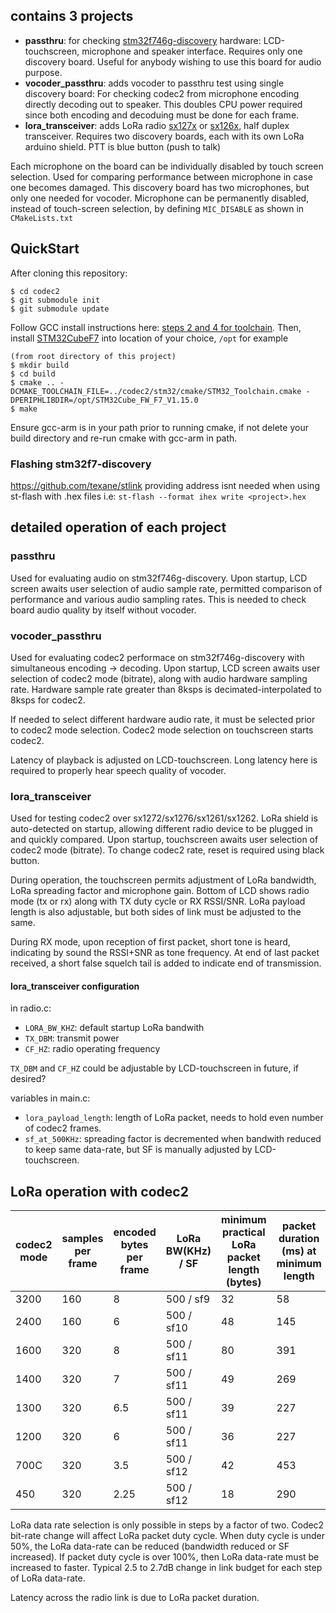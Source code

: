 ## contains 3 projects

* **passthru**: for checking [stm32f746g-discovery](https://www.st.com/en/evaluation-tools/32f746gdiscovery.html) hardware: LCD-touchscreen, microphone and speaker interface. Requires only one discovery board. Useful for anybody wishing to use this board for audio purpose.
* **vocoder_passthru**: adds vocoder to passthru test using single discovery board: For checking codec2 from microphone encoding directly decoding out to speaker.  This doubles CPU power required since both encoding and decoduing must be done for each frame.
* **lora_transceiver**: adds LoRa radio [sx127x](https://os.mbed.com/components/SX1276MB1xAS) or [sx126x](https://os.mbed.com/components/SX126xMB2xAS), half duplex transceiver.  Requires two discovery boards, each with its own LoRa arduino shield.  PTT is blue button (push to talk)

Each microphone on the board can be individually disabled by touch screen selection.  Used for comparing performance between microphone in case one becomes damaged.  This discovery board has two microphones, but only one needed for vocoder.   Microphone can be permanently disabled, instead of touch-screen selection, by defining ``MIC_DISABLE`` as shown in ``CMakeLists.txt``

## QuickStart
After cloning this repository:
```
$ cd codec2
$ git submodule init
$ git submodule update
```
Follow GCC install instructions here: [steps 2 and 4 for toolchain](https://github.com/drowe67/codec2/tree/master/stm32).  Then, install [STM32CubeF7](https://www.st.com/en/embedded-software/stm32cubef7.html) into location of your choice, `/opt` for example
```
(from root directory of this project)
$ mkdir build
$ cd build
$ cmake .. -DCMAKE_TOOLCHAIN_FILE=../codec2/stm32/cmake/STM32_Toolchain.cmake -DPERIPHLIBDIR=/opt/STM32Cube_FW_F7_V1.15.0
$ make
```
Ensure gcc-arm is in your path prior to running cmake, if not delete your build directory and re-run cmake with gcc-arm in path.

### Flashing stm32f7-discovery
https://github.com/texane/stlink
providing address isnt needed when using st-flash with .hex files
i.e: 
``st-flash --format ihex write <project>.hex``

## detailed operation of each project
### passthru
Used for evaluating audio on stm32f746g-discovery.  Upon startup, LCD screen awaits user selection of audio sample rate, permitted comparison of performance and various audio sampling rates.  This is needed to check board audio quality by itself without vocoder.

### vocoder_passthru
Used for evaluating codec2 performace on stm32f746g-discovery with simultaneous encoding -> decoding.   Upon startup, LCD screen awaits  user selection of codec2 mode (bitrate), along with audio hardware sampling rate.   Hardware sample rate greater than 8ksps is decimated-interpolated to 8ksps for codec2.

If needed to select different hardware audio rate, it must be selected prior to codec2 mode selection.   Codec2 mode selection on touchscreen starts codec2.

Latency of playback is adjusted on LCD-touchscreen.  Long latency here is required to properly hear speech quality of vocoder.
### lora_transceiver
Used for testing codec2 over sx1272/sx1276/sx1261/sx1262.   LoRa shield is auto-detected on startup, allowing different radio device to be plugged in and quickly compared.  Upon startup, touchscreen awaits  user selection of codec2 mode (bitrate). To change codec2 rate, reset is required using black button.

During operation, the touchscreen permits adjustment of LoRa bandwidth, LoRa spreading factor and microphone gain.  Bottom of LCD shows radio mode (tx or rx) along with TX duty cycle or RX RSSI/SNR.  LoRa payload length is also adjustable, but both sides of link must be adjusted to the same.

During RX mode, upon reception of first packet, short tone is heard, indicating by sound the RSSI+SNR as tone frequency.  At end of last packet received, a short false squelch tail is added to indicate end of transmission.

#### lora_transceiver configuration
in radio.c:
* ``LORA_BW_KHZ``: default startup LoRa bandwith
* ``TX_DBM``: transmit power
* ``CF_HZ``: radio operating frequency

``TX_DBM`` and ``CF_HZ`` could be adjustable by LCD-touchscreen in future, if desired?

variables in main.c:
* ``lora_payload_length``: length of LoRa packet, needs to hold even number of codec2 frames.
* ``sf_at_500KHz``: spreading factor is decremented when bandwith reduced to keep same data-rate, but SF is manually adjusted by LCD-touchscreen.


## LoRa operation with codec2
codec2 mode | samples per frame |  encoded bytes per frame | LoRa BW(KHz) / SF | minimum practical LoRa packet length (bytes) | packet duration (ms) at minimum length |
|------ | ----------------- | ------- | ------------- |---|---|
3200     |       160         |          8 | 500 / sf9 | 32  |58 |
2400     |       160         |          6  | 500 / sf10 |   48  |  145 |
1600     |       320         |          8  | 500 / sf11 | 80 | 391 |
1400     |       320         |          7  | 500 / sf11 | 49 | 269 |
1300     |       320         |         6.5  |500 / sf11 | 39 | 227 |
1200     |       320         |          6   | 500 / sf11 | 36 | 227   |   
700C     |       320         |         3.5  |  500 / sf12 | 42 | 453 |
450      |       320         |         2.25  |500 / sf12 | 18 | 290 |

LoRa data rate selection is only possible in steps by a factor of two.  Codec2 bit-rate change will affect LoRa packet duty cycle.  When duty cycle is under 50%, the LoRa data-rate can be reduced (bandwidth reduced or SF increased).  If packet duty cycle is over 100%, then LoRa data-rate must be increased to faster.  Typical 2.5 to 2.7dB change in link budget for each step of LoRa data-rate.

Latency across the radio link is due to LoRa packet duration.



